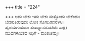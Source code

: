 +++
title = "224"

+++
ಅದು ಬೇಕು ಇದು ಬೇಕು ಮತ್ತೊಂದು ಬೇಕೆಂದು।  
ಬೆದಕುತಿರುವುದು ಲೋಕ ಸೊಗದಿರವನೆಳಸಿ॥  
ಹೃದಯಗುಹೆಯಾ ಸುಖಧ್ಯಾನದೂಟೆಯೆ ಸಾಕ್ಷಿ।  
ಮುದಗಳಮಿತದ ನಿಧಿಗೆ - ಮಂಕುತಿಮ್ಮ॥  
